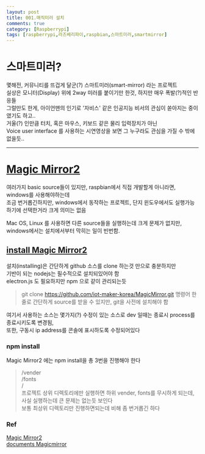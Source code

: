 ```yaml
---
layout: post
title: 001.매직미러 설치
comments: true
category: [Raspberrypi]
tags: [raspberrypi,라즈베리파이,raspbian,스마트미러,smartmirror]
---
```


# 스마트미러?

몇해전, 커뮤니티를 뜨겁게 달군(?) 스마트미러(smart-mirror) 라는 프로젝트  
실상은 모니터(Display) 위에 2way 미러를 붙이기만 한것, 하지만 매우 폭발(?)적인 반응들  
그럴만도 한게, 아이언맨의 인기로 '자비스' 같은 인공지능 비서의 관심이 쏟아지는 중이였기도 하고..  
거울(?) 인만큼 터치, 혹은 마우스, 키보드 같은 물리 입력장치가 아닌  
Voice user interface 를 사용하는 시연영상을 보면 그 누구라도 관심을 가질 수 밖에 없을듯..   

---

# [Magic Mirror2][1]

여러가지 basic source들이 있지만, raspbian에서 직접 개발할게 아니라면, windows를 사용해야하는데   
조금 번거롭긴하지만, windows에서 동작하는 프로젝트, 단지 윈도우에서도 실행가능하기에 선택한거라 크게 의미는 없음   

Mac OS, Linux 를 사용하면 다른 source들을 실행하는데 크게 문제가 없지만, windows에서는 설치에서부터 막히는 일이 빈번함.   

## [install Magic Mirror2][2]

설치(installing)은 간단하게 github 소스를 clone 하는것 만으로 충분하지만   
기반이 되는 nodejs는 필수적으로 설치되있어야 함   
electron.js 도 필요하지만 npm 으로 같이 관리되는듯

> git clone https://github.com/iot-maker-korea/MagicMirror.git
명령어 한줄로 간단하게 source를 받을 수 있지만, git을 사전에 설치해야 함   

여기서 사용하는 소스는 몇가지(?) 수정이 있는 소스로 dev 일때는 종료시 process를 종료시키도록 변경됨,   
또한, 구동시 ip address를 콘솔에 표시하도록 수정되어있다

### npm install

Magic Mirror2 에는 npm install을 총 3번을 진행해야 한다   
> /vender   
> /fonts   
> /   
프로젝트 상위 디렉토리에만 실행하면 하위 vender, fonts를 무시하게 되는데,   
사실 실행하는데 큰 문제는 없는듯 보인다   
보통 최상위 디렉토리만 진행하면되는데 비해 좀 번거롭긴 하다   


### Ref

[Magic Mirror2][1]   
[documents Magicmirror][2]


[1]: https://magicmirror.builders
[2]: https://docs.magicmirror.builders/getting-started/installation.html
